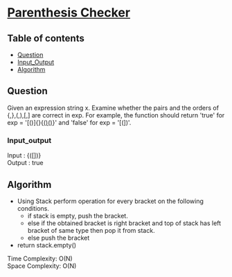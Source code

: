 # [Parenthesis Checker](https://practice.geeksforgeeks.org/problems/parenthesis-checker2744/1)

## Table of contents

- [Question](#question)
- [Input_Output](#input_output)
- [Algorithm](#algorithm)

## Question
Given an expression string x. Examine whether the pairs and the orders of {,},(,),[,] are correct in exp.
For example, the function should return 'true' for exp = '[()]{}{[()()]()}' and 'false' for exp = '[(])'.

### Input_output
Input : {([])} </br>
Output : true

## Algorithm
 
- Using Stack perform operation for every bracket on the following conditions.
    - if stack is empty, push the bracket.
    - else if the obtained bracket is right bracket and top of stack has left bracket of same type then pop it from stack.
    - else push the bracket
- return stack.empty()

Time Complexity: O(N)  </br>
Space Complexity: O(N)
